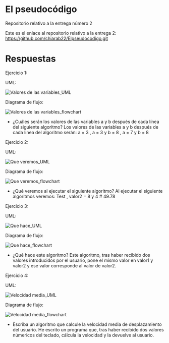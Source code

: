 # El pseudocódigo
Repositorio relativo a la entrega número 2


Este es el enlace al repositorio relativo a la entrega 2: https://github.com/chiarab22/Elpseudocodigo.git

# Respuestas

Ejercicio 1:

UML:

![Valores de las variables_UML](https://user-images.githubusercontent.com/98779707/153762507-284c350d-f35c-49c8-88e4-ca9a1f732b04.svg)

Diagrama de flujo:

![Valores de las variables_flowchart](https://user-images.githubusercontent.com/98779707/153761487-4cf628fb-ecdb-40ec-90b4-ef7535b6ae55.svg)

- ¿Cuáles serán los valores de las variables a y b después de cada línea del siguiente algoritmo?
Los valores de las variables a y b después de cada linea del algoritmo serán:
a = 3 , 
a = 3 y b = 8 , 
a = 7 y b = 8 

Ejercicio 2:

UML: 

![Que veremos_UML](https://user-images.githubusercontent.com/98779707/153762530-c15a29d1-526a-4dff-b330-0c9c6123f99a.svg)

Diagrama de flujo:

![Que veremos_flowchart](https://user-images.githubusercontent.com/98779707/153762547-ad38b613-f2b8-45ae-b9f5-62034d3f0bf7.svg)

- ¿Qué veremos al ejecutar el siguiente algoritmo?
Al ejecutar el siguiente algoritmos veremos: Test , valor2 = 8 y 4 # 49.78

Ejercicio 3:

UML:

![Que hace_UML](https://user-images.githubusercontent.com/98779707/153762559-2811e7eb-61ef-4bf7-bd2a-5fe2338cf95a.svg)

Diagrama de flujo:

![Que hace_flowchart](https://user-images.githubusercontent.com/98779707/153762571-93d17558-7fd5-41fb-9d66-3fc799f83040.svg)

- ¿Qué hace este algoritmo?
Este algoritmo, tras haber recibido dos valores introducidos por el usuario, pone el mismo valor en valor1 y valor2 y ese valor corresponde al valor de valor2.

Ejercicio 4:

UML:

![Velocidad media_UML](https://user-images.githubusercontent.com/98779707/153762585-5230a4ff-541f-49fb-9963-e912720f8af9.svg)

Diagrama de flujo: 

![Velocidad media_flowchart](https://user-images.githubusercontent.com/98779707/153762592-0840cb31-4ed0-403a-a260-5651d0e743bf.svg)

- Escriba un algoritmo que calcule la velocidad media de desplazamiento del usuario.
He escrito un programa que, tras haber recibido dos valores númericos del teclado, cálcula la velocidad y la devuelve al usuario. 
